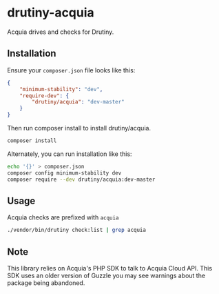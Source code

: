 # drutiny-acquia
Acquia drives and checks for Drutiny.

## Installation
Ensure your `composer.json` file looks like this:

```json
{
    "minimum-stability": "dev",
    "require-dev": {
        "drutiny/acquia": "dev-master"
    }
}
```

Then run composer install to install drutiny/acquia.

```bash
composer install
```

Alternately, you can run installation like this:

```bash
echo '{}' > composer.json
composer config minimum-stability dev
composer require --dev drutiny/acquia:dev-master
```

## Usage
Acquia checks are prefixed with `acquia`

```bash
./vendor/bin/drutiny check:list | grep acquia
```

## Note
This library relies on Acquia's PHP SDK to talk to Acquia Cloud API. This SDK
uses an older version of Guzzle you may see warnings about the package being abandoned.
